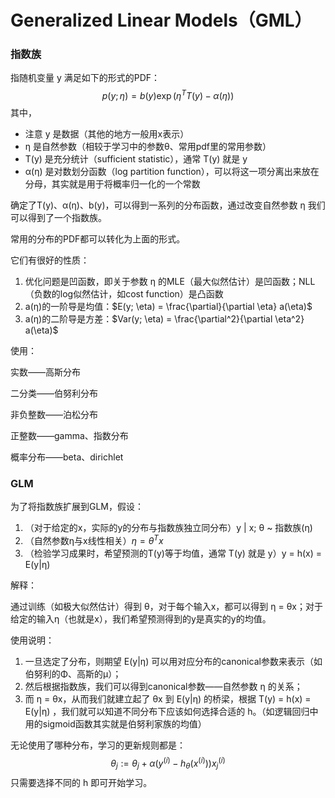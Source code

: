 # Generalized Linear Models（GML）

### 指数族

指随机变量 y 满足如下的形式的PDF：
$$
p(y; \eta) = b(y) \exp(\eta^TT(y) - \alpha(\eta))
$$
其中，

- 注意 y 是数据（其他的地方一般用x表示）
- η 是自然参数（相较于学习中的参数θ、常用pdf里的常用参数）
- T(y) 是充分统计（sufficient statistic），通常 T(y) 就是 y
- α(η) 是对数划分函数（log partition function），可以将这一项分离出来放在分母，其实就是用于将概率归一化的一个常数



确定了T(y)、α(η)、b(y)，可以得到一系列的分布函数，通过改变自然参数 η 我们可以得到了一个指数族。

常用的分布的PDF都可以转化为上面的形式。



它们有很好的性质：

1. 优化问题是凹函数，即关于参数 η 的MLE（最大似然估计）是凹函数；NLL（负数的log似然估计，如cost function）是凸函数
2. a(η)的一阶导是均值：$E(y; \eta) = \frac{\partial}{\partial \eta} a(\eta)$
3. a(η)的二阶导是方差：$Var(y; \eta) = \frac{\partial^2}{\partial \eta^2} a(\eta)$



使用：

实数——高斯分布

二分类——伯努利分布

非负整数——泊松分布

正整数——gamma、指数分布

概率分布——beta、dirichlet



### GLM

为了将指数族扩展到GLM，假设：

1. （对于给定的x，实际的y的分布与指数族独立同分布）y | x; θ ~ 指数族(η) 
2. （自然参数η与x线性相关）$\eta = \theta^T x$
3. （检验学习成果时，希望预测的T(y)等于均值，通常 T(y) 就是 y）y = h(x) = E(y|η) 

解释：

通过训练（如极大似然估计）得到 θ，对于每个输入x，都可以得到 η = θx；对于给定的输入η（也就是x），我们希望预测得到的y是真实的y的均值。

使用说明：

1. 一旦选定了分布，则期望 E(y|η) 可以用对应分布的canonical参数来表示（如伯努利的Φ、高斯的μ）；
2. 然后根据指数族，我们可以得到canonical参数——自然参数 η 的关系；
3. 而 η = θx，从而我们就建立起了 θx 到 E(y|η) 的桥梁，根据 T(y) = h(x) = E(y|η) ，我们就可以知道不同分布下应该如何选择合适的 h。（如逻辑回归中用的sigmoid函数其实就是伯努利家族的均值）



无论使用了哪种分布，学习的更新规则都是：
$$
\theta_j := \theta_j + \alpha(y^{(i)} - h_\theta(x^{(i)}))x_j^{(i)}
$$
只需要选择不同的 h 即可开始学习。